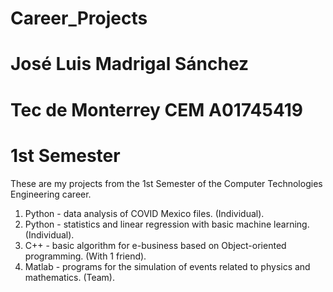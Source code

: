 # Career_Projects
# José Luis Madrigal Sánchez
# Tec de Monterrey CEM A01745419
# 1st Semester
These are my projects from the 1st Semester of the Computer Technologies Engineering career.
1. Python - data analysis of COVID Mexico files. (Individual).
2. Python - statistics and linear regression with basic machine learning. (Individual).
2. C++ - basic algorithm for e-business based on Object-oriented programming. (With 1 friend).
3. Matlab - programs for the simulation of events related to physics and mathematics. (Team). 
